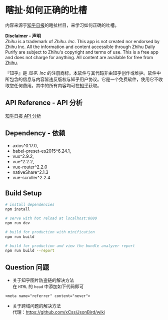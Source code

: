 # 瞎扯·如何正确的吐槽
内容来源于[知乎日报](http://daily.zhihu.com/ "知乎日报")的瞎扯栏目，来学习如何正确的吐槽。

__Disclaimer - 声明__  
*Zhihu* is a trademark of *Zhihu. Inc*. This app is not created nor endorsed by Zhihu Inc. All the information and content accessible through Zhihu Daily Purify are subject to Zhihu's copyright and terms of use. This is a free app and does not charge for anything. All content are available for free from [Zhihu](http://www.zhihu.com).

『知乎』是 *知乎. Inc* 的注册商标。本软件与其代码非由知乎创作或维护。软件中所包含的信息与内容皆违反版权与知乎用户协议。它是一个免费软件，使用它不收取您任何费用。其中的所有内容均可在[知乎](http://www.zhihu.com)获取。

## API Reference - API 分析
[知乎日报 API 分析](https://github.com/izzyleung/ZhihuDailyPurify/wiki/%E7%9F%A5%E4%B9%8E%E6%97%A5%E6%8A%A5-API-%E5%88%86%E6%9E%90)

## Dependency - 依赖
- axios^0.17.0,
- babel-preset-es2015^6.24.1,
- vux^2.9.2,
- vue^2.2.2,
- vue-router^2.2.0
- nativeShare^2.1.3
- vue-scroller^2.2.4

## Build Setup

``` bash
# install dependencies
npm install

# serve with hot reload at localhost:8080
npm run dev

# build for production with minification
npm run build

# build for production and view the bundle analyzer report
npm run build --report
```

## Question 问题  
- 关于知乎图片防盗链的解决方法  
在 `HTML` 的 `head` 中添加如下代码即可
```
<meta name="referrer" content="never">
```
- 关于跨域问题的解决方法  
代理：https://github.com/xCss/JsonBird/wiki

